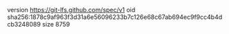 version https://git-lfs.github.com/spec/v1
oid sha256:1878c9af963f3d31a6e56096233b7c126e68c67ab694ec9f9cc4b4dcb3248089
size 8759
